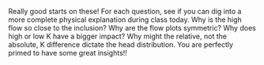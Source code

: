 Really good starts on these!  For each question, see if you can dig into a more complete physical explanation during class today.  Why is the high flow so close to the inclusion?  Why are the flow plots symmetric?  Why does high or low K have a bigger impact?  Why might the relative, not the absolute, K difference dictate the head distribution.  You are perfectly primed to have some great insights!!
